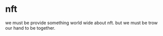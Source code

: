 # nft
we must be provide something world wide about nft. but we must be trow our hand to be together.
